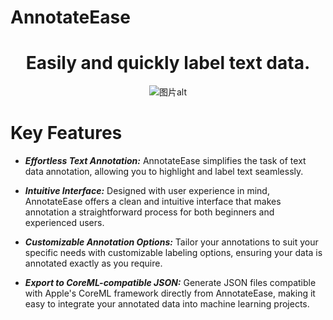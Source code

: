 # AnnotateEase

<div align="center"><h1> Easily and quickly label text data.</h1></div>
<div align="center"><img src="https://github.com/JulianSong/AnnotateEase/blob/main/Screenshots/screenshot1.png" alt="图片alt" title="图片title"></div>

# Key Features

* ***Effortless Text Annotation:*** AnnotateEase simplifies the task of text data annotation, allowing you to highlight and label text seamlessly.

* ***Intuitive Interface:*** Designed with user experience in mind, AnnotateEase offers a clean and intuitive interface that makes annotation a straightforward process for both beginners and experienced users.

* ***Customizable Annotation Options:*** Tailor your annotations to suit your specific needs with customizable labeling options, ensuring your data is annotated exactly as you require.

* ***Export to CoreML-compatible JSON:*** Generate JSON files compatible with Apple's CoreML framework directly from AnnotateEase, making it easy to integrate your annotated data into machine learning projects.
